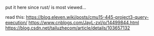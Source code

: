 
put it here since rust/ is most viewed...

read this: https://blog.eleven.wiki/posts/cmu15-445-project3-query-execution/
https://www.cnblogs.com/JayL-zxl/p/14499844.html
https://blog.csdn.net/tailuzhecom/article/details/103657132
